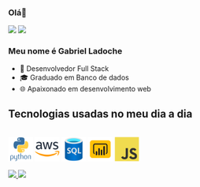 ### Olá👋 

<div>
  <a href="https://www.linkedin.com/in/gabriel-ladoche-5a3aba222/" target="_blank"><img loading="lazy" src="https://img.shields.io/badge/-LinkedIn-%230077B5?style=for-the-badge&logo=linkedin&logoColor=white" target="_blank"></a>
  <a href = "mailto:gabriel.ladoche@outlook.com"><img loading="lazy" src="https://img.shields.io/badge/Gmail-D14836?style=for-the-badge&logo=gmail&logoColor=white" target="_blank"></a>
</div>
 
### Meu nome é Gabriel Ladoche

<div>
  <ul>
    <li>🔭 Desenvolvedor Full Stack</li>
    <li>🎓 Graduado em Banco de dados</li>
    <li>🌐 Apaixonado em desenvolvimento web</li>
  </ul>
</div>
    
## Tecnologias usadas no meu dia a dia

<div style="display": incline_block"><br>
  <img align="center" alt="python" height="50" width="50" src="https://github.com/gabrielladoche/gabrielladoche/blob/main/python-original-wordmark.svg">
  <img align="center" alt="aws" height="50" width="50" src="https://github.com/gabrielladoche/gabrielladoche/blob/main/amazonwebservices-original-wordmark.svg">
  <img align="center" alt="sql" height="50" width="50" src="https://github.com/gabrielladoche/gabrielladoche/blob/main/azuresqldatabase-original.svg">
  <img align="center" alt="powerBI" height="50" width="50" src="https://github.com/gabrielladoche/gabrielladoche/blob/main/icons8-power-bi.svg">
  <img align="center" alt="powerBI" height="50" width="50" src="https://github.com/gabrielladoche/gabrielladoche/blob/main/javascript-original.svg"> 
</div>
<br>
<div>
  <a href="https://github.com/gabrielladoche">
  <img height="180em" src="https://github-readme-stats.vercel.app/api?username=gabrielladoche&show_icons=true&theme=synthwave&include_all_commits=true&count_private=true"/>
  <img height="180em" src="https://github-readme-stats.vercel.app/api/top-langs/?username=gabrielladoche&show_icons=true&theme=synthwave&include_all_commits=true&count_private=true"/>
</div>








  
  
          
          
